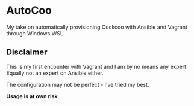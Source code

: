 # AutoCoo
My take on automatically provisioning Cuckcoo with Ansible and Vagrant through Windows WSL
  
## Disclaimer
  
This is my first encounter with Vagrant and I am by no means any expert.  
Equally not an expert on Ansible either.  
  
The configuration may not be perfect - I've tried my best. 
  
__Usage is at own risk__.
